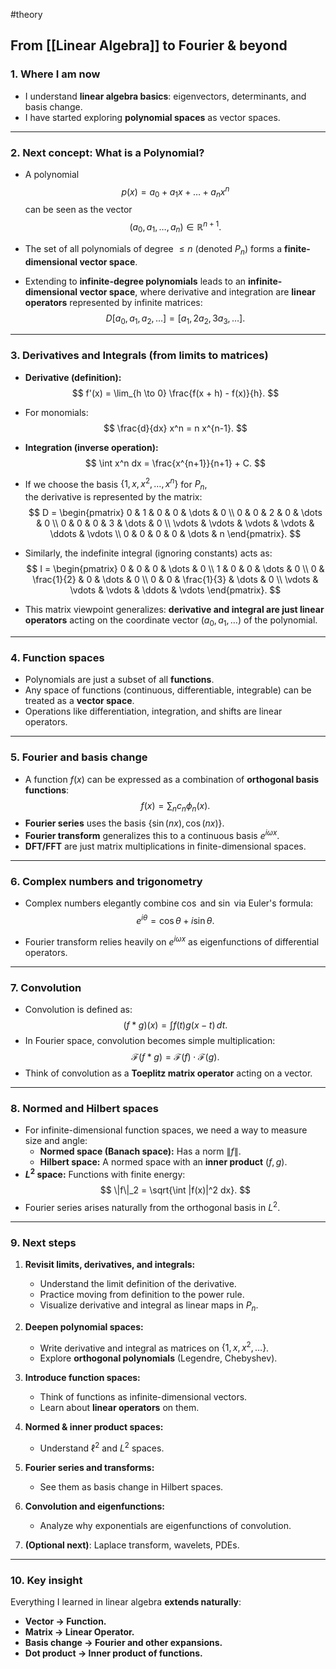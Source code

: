 #theory 

## From [[Linear Algebra]] to Fourier & beyond

### 1. Where I am now

- I understand **linear algebra basics**: eigenvectors, determinants, and basis change.
- I have started exploring **polynomial spaces** as vector spaces.

---
### 2. Next concept: What is a Polynomial?

- A polynomial 
  $$ p(x) = a_0 + a_1 x + \dots + a_n x^n $$
  can be seen as the vector 
  $$ (a_0, a_1, \dots, a_n) \in \mathbb{R}^{n+1}. $$

- The set of all polynomials of degree $\le n$ (denoted $P_n$) forms a **finite-dimensional vector space**.

- Extending to **infinite-degree polynomials** leads to an **infinite-dimensional vector space**, where derivative and integration are **linear operators** represented by infinite matrices:
  $$ D[a_0, a_1, a_2, \dots] = [a_1, 2a_2, 3a_3, \dots]. $$

---
### 3. Derivatives and Integrals (from limits to matrices)

- **Derivative (definition):**
  $$ f'(x) = \lim_{h \to 0} \frac{f(x + h) - f(x)}{h}. $$

- For monomials:
  $$ \frac{d}{dx} x^n = n x^{n-1}. $$

- **Integration (inverse operation):**
  $$ \int x^n dx = \frac{x^{n+1}}{n+1} + C. $$

- If we choose the basis $\{1, x, x^2, \dots, x^n \}$ for $P_n$,  
  the derivative is represented by the matrix:
  $$
  D = \begin{pmatrix}
  0 & 1 & 0 & 0 & \dots & 0 \\
  0 & 0 & 2 & 0 & \dots & 0 \\
  0 & 0 & 0 & 3 & \dots & 0 \\
  \vdots & \vdots & \vdots & \vdots & \ddots & \vdots \\
  0 & 0 & 0 & 0 & \dots & n
  \end{pmatrix}.
  $$

- Similarly, the indefinite integral (ignoring constants) acts as:
  $$
  I = \begin{pmatrix}
  0 & 0 & 0 & \dots & 0 \\
  1 & 0 & 0 & \dots & 0 \\
  0 & \frac{1}{2} & 0 & \dots & 0 \\
  0 & 0 & \frac{1}{3} & \dots & 0 \\
  \vdots & \vdots & \vdots & \ddots & \vdots
  \end{pmatrix}.
  $$

- This matrix viewpoint generalizes: **derivative and integral are just linear operators** acting on the coordinate vector $(a_0, a_1, \dots)$ of the polynomial.

---
### 4. Function spaces

- Polynomials are just a subset of all **functions**.
- Any space of functions (continuous, differentiable, integrable) can be treated as a **vector space**.
- Operations like differentiation, integration, and shifts are linear operators.

---
### 5. Fourier and basis change

- A function $f(x)$ can be expressed as a combination of **orthogonal basis functions**:
  $$ f(x) = \sum_{n} c_n \phi_n(x). $$
- **Fourier series** uses the basis $\{ \sin(nx), \cos(nx) \}$.
- **Fourier transform** generalizes this to a continuous basis $e^{i \omega x}$.
- **DFT/FFT** are just matrix multiplications in finite-dimensional spaces.

---
### 6. Complex numbers and trigonometry

- Complex numbers elegantly combine $\cos$ and $\sin$ via Euler's formula:
  $$ e^{i \theta} = \cos \theta + i \sin \theta. $$

- Fourier transform relies heavily on $e^{i \omega x}$ as eigenfunctions of differential operators.

---
### 7. Convolution

- Convolution is defined as:
  $$ (f * g)(x) = \int f(t) g(x - t) \, dt. $$
- In Fourier space, convolution becomes simple multiplication:
  $$ \mathcal{F}(f * g) = \mathcal{F}(f) \cdot \mathcal{F}(g). $$
- Think of convolution as a **Toeplitz matrix operator** acting on a vector.

---
### 8. Normed and Hilbert spaces

- For infinite-dimensional function spaces, we need a way to measure size and angle:
  - **Normed space (Banach space):** Has a norm $\|f\|$.
  - **Hilbert space:** A normed space with an **inner product** $(f,g)$.
- **$L^2$ space:** Functions with finite energy:
  $$ \|f\|_2 = \sqrt{\int |f(x)|^2 dx}. $$
- Fourier series arises naturally from the orthogonal basis in $L^2$.

---
### 9. Next steps

1. **Revisit limits, derivatives, and integrals:**
   - Understand the limit definition of the derivative.
   - Practice moving from definition to the power rule.
   - Visualize derivative and integral as linear maps in $P_n$.

2. **Deepen polynomial spaces:**
   - Write derivative and integral as matrices on $\{1, x, x^2, \dots\}$.
   - Explore **orthogonal polynomials** (Legendre, Chebyshev).

3. **Introduce function spaces:**
   - Think of functions as infinite-dimensional vectors.
   - Learn about **linear operators** on them.

4. **Normed & inner product spaces:**
   - Understand $\ell^2$ and $L^2$ spaces.

5. **Fourier series and transforms:**
   - See them as basis change in Hilbert spaces.

6. **Convolution and eigenfunctions:**
   - Analyze why exponentials are eigenfunctions of convolution.

7. **(Optional next)**: Laplace transform, wavelets, PDEs.

---
### 10. Key insight

Everything I learned in linear algebra **extends naturally**:

- **Vector → Function.**
- **Matrix → Linear Operator.**
- **Basis change → Fourier and other expansions.**
- **Dot product → Inner product of functions.** 